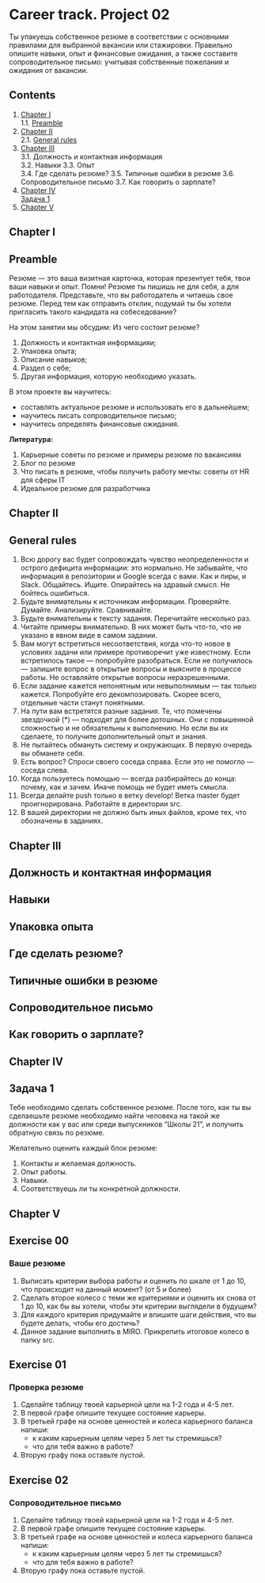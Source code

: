 # Career track. Project 02

Ты упакуешь собственное резюме в соответствии с основными правилами для выбранной вакансии или стажировки. Правильно опишите навыки,  опыт и финансовые ожидания, а также составите сопроводительное письмо: учитывая собственные пожелания и ожидания от вакансии.

## Contents

1. [Chapter I](#chapter-i) \
    1.1. [Preamble](#preamble)
2. [Chapter II](#chapter-ii) \
    2.1. [General rules](#general-rules)
3. [Chapter III](#chapter-iii) \
    3.1. Должность и контактная информация    
    3.2. Навыки
    3.3. Опыт    
    3.4. Где сделать резюме?
    3.5. Типичные ошибки в резюме
    3.6. Сопроводительное письмо
    3.7. Как говорить о зарплате?
4. [Chapter IV](#chapter-iv) \
    [Задача 1](#задача-1)    
5. [Chapter V](#chapter-v) 

<h2 id="chapter-i" >Chapter I</h2>
<h2 id="preamble">Preamble</h2> 

Резюме — это ваша визитная карточка, которая презентует тебя, твои ваши навыки и опыт.
Помни! Резюме ты пишишь не для себя, а для работодателя. Представьте, что вы работодатель и читаешь свое резюме. Перед тем как отправить отклик, подумай ты бы хотели пригласить такого кандидата на собеседование?  

На этом занятии мы обсудим: Из чего состоит резюме?
1. Должность и контактная информацияи; 
2. Упаковка опыта; 
3. Описание навыков; 
4. Раздел о себе; 
5. Другая информация, которую необходимо указать. 

В этом проекте вы научитесь: 
- составлять актуальное резюме и использовать его в дальнейшем; 
- научитесь писать сопроводительное письмо; 
- научитесь определять финансовые ожидания.

**Литература:** 
1. Карьерные советы по резюме и примеры резюме по вакансиям
2. Блог по резюме
3. Что писать в резюме, чтобы получить работу мечты: советы от HR для сферы IT
4. Идеальное резюме для разработчика



<h2 id="chapter-ii">Chapter II</h2> 
<h2 id="genеral-rules">Genеral rules</h2>  

1. Всю дорогу вас будет сопровождать чувство неопределенности и острого дефицита информации: это нормально. Не забывайте, что информация в репозитории и Google всегда с вами. Как и пиры, и Slack. Общайтесь. Ищите. Опирайтесь на здравый смысл. Не бойтесь ошибиться.  
2. Будьте внимательны к источникам информации. Проверяйте. Думайте. Анализируйте. Сравнивайте.   
3. Будьте внимательны к тексту задания. Перечитайте несколько раз.   
4. Читайте примеры внимательно. В них может быть что-то, что не указано в явном виде в самом задании.  
5. Вам могут встретиться несоответствия, когда что-то новое в условиях задачи или примере противоречит уже известному. Если встретилось такое — попробуйте разобраться. Если не получилось — запишите вопрос в открытые вопросы и выясните в процессе работы. Не оставляйте открытые вопросы неразрешенными.   
6. Если задание кажется непонятным или невыполнимым — так только кажется. Попробуйте его декомпозировать. Скорее всего, отдельные части станут понятными. 
7. На пути вам встретятся разные задания. Те, что помечены звездочкой (*) — подходят для более дотошных. Они с повышенной сложностью и не обязательны к выполнению. Но если вы их сделаете, то получите дополнительный опыт и знания.  
8. Не пытайтесь обмануть систему и окружающих. В первую очередь вы обманете себя.  
9. Есть вопрос? Спроси своего соседа справа. Если это не помогло — соседа слева.  
10. Когда пользуетесь помощью — всегда разбирайтесь до конца: почему, как и зачем. Иначе помощь не будет иметь смысла.  
11. Всегда делайте push только в ветку develop! Ветка master будет проигнорирована. Работайте в директории src.  
12. В вашей директории не должно быть иных файлов, кроме тех, что обозначены в заданиях.  

<h2 id="chapter-iii">Chapter III</h2> 

## Должность и контактная информация

## Навыки

## Упаковка опыта

## Где сделать резюме?

## Типичные ошибки в резюме

## Сопроводительное письмо

## Как говорить о зарплате?

<h2 id="chapter-iv">Chapter IV</h2>  

## Задача 1 

Тебе необходимо сделать собственное резюме. После того, как ты вы сделаешьте резюме необходимо найти человека на такой же должности как у вас или среди выпускников “Школы 21”,  и получить обратную связь по резюме.

Желательно оценить каждый блок резюме: 
1. Контакты и желаемая должность.
2. Опыт работы.
3. Навыки.
4. Соответствуешь ли ты конкретной должности.


<h2 id="chapter-v">Chapter V</h2>  

## Exercise 00 
### Ваше резюме

1. Выписать критерии выбора работы и оценить по шкале от 1 до 10, что происходит на данный момент? (от 5 и более)
2. Сделать второе колесо с теми же критериями и оценить их снова от 1 до 10, как бы вы хотели, чтобы эти критерии выглядели в будущем?   
3. Для каждого критерия придумайте и впишите шаги действия, что вы будете делать, чтобы его достичь?  
4. Данное задание выполнить в MIRO. Прикрепить итоговое колесо в папку src.   

## Exercise 01
### Проверка резюме

1. Сделайте таблицу твоей карьерной цели на 1-2 года и 4-5 лет. 
2. В первой графе опишите текущее состояние карьеры. 
3. В третьей графе на основе ценностей и колеса карьерного баланса напиши:  
   - к каким карьерным целям через 5 лет ты стремишься?
   - что для тебя важно в работе?
4. Вторую графу пока оставьте пустой. 

## Exercise 02
### Сопроводительное письмо 

1. Сделайте таблицу твоей карьерной цели на 1-2 года и 4-5 лет. 
2. В первой графе опишите текущее состояние карьеры. 
3. В третьей графе на основе ценностей и колеса карьерного баланса напиши:  
   - к каким карьерным целям через 5 лет ты стремишься?
   - что для тебя важно в работе?
4. Вторую графу пока оставьте пустой. 
